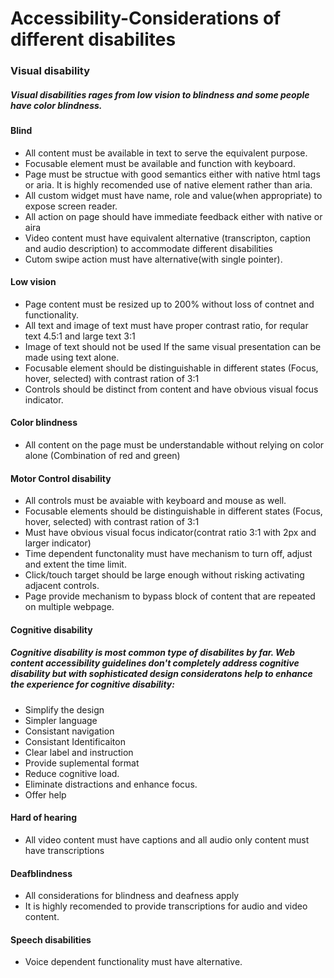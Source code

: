 # Accessibility-Considerations of different disabilites
### Visual disability
##### Visual disabilities rages from low vision to blindness and some people have color blindness.
#### Blind
* All content must be available in text to serve the equivalent purpose.
* Focusable element must be available and function with keyboard.
* Page must be structue with good semantics either with native html tags or aria. It is highly recomended use of native element rather than aria.
* All custom widget must have name, role and value(when appropriate) to expose screen reader.
* All action on page should have immediate feedback either with native or aira
* Video content must have equivalent alternative (transcripton, caption and audio description) to accommodate different disabilities
* Cutom swipe action must have alternative(with single pointer).
  
#### Low vision
* Page content must be resized up to 200% without loss of contnet and functionality.
* All text and image of text must have proper contrast ratio, for reqular text 4.5:1 and large text 3:1
* Image of text should not be used If the same visual presentation can be made using text alone.
* Focusable element should be distinguishable in different states (Focus, hover, selected) with contrast ration of 3:1
* Controls should be distinct from content and have obvious visual focus indicator.

#### Color blindness
* All content on the page must be understandable without relying on color alone (Combination of red and green)
  
#### Motor Control disability
* All controls must be avaiable with keyboard and mouse as well.
* Focusable elements should be distinguishable in different states (Focus, hover, selected) with contrast ration of 3:1
* Must have obvious visual focus indicator(contrat ratio 3:1 with 2px and larger indicator)
* Time dependent functonality must have mechanism to turn off, adjust and extent the time limit.
* Click/touch target should be large enough without risking activating adjacent controls.
* Page provide mechanism to bypass block of content that are repeated on multiple webpage.

#### Cognitive disability
##### Cognitive disability is most common type of disabilites by far. Web content accessibility guidelines don't completely address cognitive disability but with sophisticated design consideratons help to enhance the experience for cognitive disability:
* Simplify the design
* Simpler language
* Consistant navigation
* Consistant Identificaiton
* Clear label and instruction
* Provide suplemental format
* Reduce cognitive load.
* Eliminate distractions and enhance focus.
* Offer help

#### Hard of hearing
* All video content must have captions and all audio only content must have transcriptions

#### Deafblindness
* All considerations for blindness and deafness apply
* It is highly recomended to provide transcriptions for audio and video content.

#### Speech disabilities
* Voice dependent functionality must have alternative.
